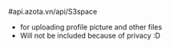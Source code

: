 #api.azota.vn/api/S3space
- for uploading profile picture and other files
- Will not be included because of privacy :D